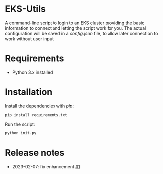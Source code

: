 # EKS-Utils

A command-line script to login to an EKS cluster providing the basic information to connect and letting the script work for you. The actual configuration will be saved in a *config.json* file, to allow later connection to work without user input.

# Requirements

- Python 3.x installed

# Installation

Install the dependencies with *pip*:

```
pip install requirements.txt
```

Run the script:

```
python init.py
```

# Release notes

- 2023-02-07: fix enhancement [#1](https://github.com/ssensini/EKS-Utils/issues/1)